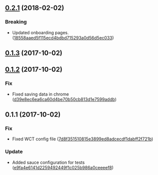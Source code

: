 <a name="0.2.1"></a>
## [0.2.1](https://github.com/advanced-rest-client/arc-onboarding/compare/0.1.3...0.2.1) (2018-02-02)


### Breaking

* Updated onboarding pages. ([18558aaed5f115ecd4bdbd715293a0d56d5ec033](https://github.com/advanced-rest-client/arc-onboarding/commit/18558aaed5f115ecd4bdbd715293a0d56d5ec033))



<a name="0.1.3"></a>
## [0.1.3](https://github.com/advanced-rest-client/arc-onboarding/compare/0.1.2...0.1.3) (2017-10-02)




<a name="0.1.2"></a>
## [0.1.2](https://github.com/advanced-rest-client/arc-onboarding/compare/0.1.1...0.1.2) (2017-10-02)


### Fix

* Fixed saving data in chrome ([d39e8ec6ea6ca60d4be70b50cb813d1e7599addb](https://github.com/advanced-rest-client/arc-onboarding/commit/d39e8ec6ea6ca60d4be70b50cb813d1e7599addb))



<a name="0.1.1"></a>
## 0.1.1 (2017-10-02)


### Fix

* Fixed WCT config file ([7d8f351510815e3899ed8adcecdf1dabff2f721b](https://github.com/advanced-rest-client/arc-onboarding/commit/7d8f351510815e3899ed8adcecdf1dabff2f721b))

### Update

* Added sauce configuration for tests ([e9fa4e6141d2259492449f1c025b986a0ceeeef8](https://github.com/advanced-rest-client/arc-onboarding/commit/e9fa4e6141d2259492449f1c025b986a0ceeeef8))



